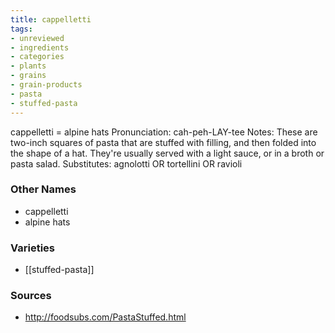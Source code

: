 ```yaml
---
title: cappelletti
tags:
- unreviewed
- ingredients
- categories
- plants
- grains
- grain-products
- pasta
- stuffed-pasta
---
```

cappelletti = alpine hats Pronunciation: cah-peh-LAY-tee Notes: These are two-inch squares of pasta that are stuffed with filling, and then folded into the shape of a hat. They're usually served with a light sauce, or in a broth or pasta salad. Substitutes: agnolotti OR tortellini OR ravioli

### Other Names

* cappelletti
* alpine hats

### Varieties

* [[stuffed-pasta]]

### Sources
* http://foodsubs.com/PastaStuffed.html
